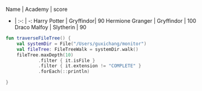 Name | Academy | score 
- | :-: | -: 
Harry Potter | Gryffindor| 90 
Hermione Granger | Gryffindor | 100 
Draco Malfoy | Slytherin | 90

``` kotlin
fun traverseFileTree() {
    val systemDir = File("/Users/guxichang/monitor")
    val fileTree: FileTreeWalk = systemDir.walk()
    fileTree.maxDepth(10)
            .filter { it.isFile }
            .filter { it.extension != "COMPLETE" }
            .forEach(::println)

}